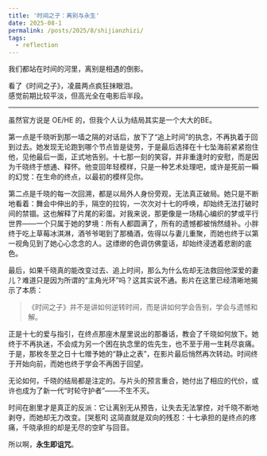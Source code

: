 ```yaml
---
title: '时间之子：离别与永生'
date: 2025-08-1
permalink: /posts/2025/8/shijianzhizi/
tags:
  - reflection
---
```


我们都站在时间的河里，离别是相遇的倒影。  

看了《时间之子》，凌晨两点疯狂抹眼泪。  
感觉前期比较平淡，但高光全在电影后半段。  

---

虽然官方说是 OE/HE 的，但我个人认为结局其实是一个大大的BE。  

第一点是千晓听到那一墙之隔的对话后，放下了“追上时间”的执念，不再执着于回到过去。她发现无论跑到哪个节点皆是徒劳，于是最后选择在十七坠海前紧紧抱住他，见他最后一面，正式地告别。十七那一刻的笑容，并非重逢时的安慰，而是因为千晓终于想通、释怀。他变回年轻模样，只是一种艺术处理吧，或许是死前一瞬的幻觉：在生命的终点，以最初的模样见你。  

第二点是千晓的每一次回溯，都是以局外人身份旁观，无法真正破局。她只是不断地看着：舞会中伸出的手，隔空的拉钩，一次次对十七的呼唤，却始终无法打破时间的禁锢。这也解释了片尾的彩蛋。对我来说，那更像是一场精心编织的梦或平行世界——一个只属于她的梦境：所有人都圆满了，所有的遗憾都被悄然缝补。小胖终于吃上草莓冰淇淋，酒爷爷喝到了那桶酒，佐得以与妻儿重聚，而她也终于以第一视角见到了她心心念念的人。这缥缈的色调仿佛童话，却始终浸透着悲剧的底色。  

最后，如果千晓真的能改变过去、追上时间，那么为什么佐却无法救回他深爱的妻儿？难道只是因为所谓的“主角光环”吗？这其实说不通。影片在这里已经清晰地揭示了本质：  

> 《时间之子》并不是讲如何逆转时间，而是讲如何学会告别，学会与遗憾和解。  

正是十七的爱与指引，在终点那座木屋里说出的那番话，教会了千晓如何放下。她终于不再执迷，不会成为另一个困在执念里的佐先生，也不至于用一生耗尽哀痛。于是，那枚冬至之日十七赠予她的“静止之表”，在影片最后悄然再次转动。时间终于开始向前，而她也终于学会不再困于回望。  

无论如何，千晓的结局都是注定的。与片头的预言重合，她付出了相应的代价，或许也成为了新一代“时轮守护者”——不生不灭。  

时间在剧里才是真正的反派：它让离别无从预告，让失去无法掌控，对千晓不断地剥夺，而她却无力改变。[哭惹R] 这简直就是双向的残忍：十七承担的是终点的疼痛，千晓承担的却是无尽的空旷与回音。  

所以啊，**永生即诅咒**。  
